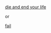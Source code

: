 [die and end your life](choose-your-posion/could-be-good/go-school/dead.md)

or

[fail](choose-your-poison/could-be-good/fail.md)